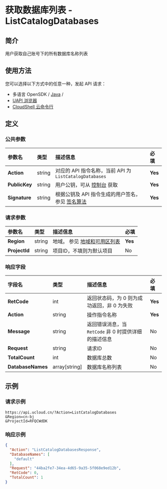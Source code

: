 # 获取数据库列表 - ListCatalogDatabases

## 简介

用户获取自己账号下的所有数据库名称列表






## 使用方法

您可以选择以下方式中的任意一种，发起 API 请求：
- 多语言 OpenSDK / [Java](https://github.com/ucloud/ucloud-sdk-java) /
- [UAPI 浏览器](https://console.ucloud.cn/uapi/detail?id=ListCatalogDatabases)
- [CloudShell 云命令行](https://shell.ucloud.cn/)


## 定义

### 公共参数

| 参数名 | 类型 | 描述信息 | 必填 |
|:---|:---|:---|:---|
| **Action**     | string  | 对应的 API 指令名称，当前 API 为 `ListCatalogDatabases`                        | **Yes** |
| **PublicKey**  | string  | 用户公钥，可从 [控制台](https://console.ucloud.cn/uapi/apikey) 获取                                             | **Yes** |
| **Signature**  | string  | 根据公钥及 API 指令生成的用户签名，参见 [签名算法](api/summary/signature.md)  | **Yes** |

### 请求参数

| 参数名 | 类型 | 描述信息 | 必填 |
|:---|:---|:---|:---|
| **Region** | string | 地域。 参见 [地域和可用区列表](api/summary/regionlist) |**Yes**|
| **ProjectId** | string | 项目ID，不填则为默认项目 |No|

### 响应字段

| 字段名 | 类型 | 描述信息 | 必填 |
|:---|:---|:---|:---|
| **RetCode** | int | 返回状态码，为 0 则为成功返回，非 0 为失败 |**Yes**|
| **Action** | string | 操作指令名称 |**Yes**|
| **Message** | string | 返回错误消息，当 `RetCode` 非 0 时提供详细的描述信息 |No|
| **Request** | string | 请求ID |No|
| **TotalCount** | int | 数据库总数 |No|
| **DatabaseNames** | array[string] | 数据库名称列表 |No|




## 示例

### 请求示例
    
```
https://api.ucloud.cn/?Action=ListCatalogDatabases
&Region=cn-bj
&ProjectId=RFQCWdDK
```

### 响应示例
    
```json
{
  "Action": "ListCatalogDatabasesResponse",
  "DatabaseNames": [
    "default"
  ],
  "Request": "44ba2fe7-34ea-4d65-9a35-5f068e9ed12b",
  "RetCode": 0,
  "TotalCount": 1
}
```





